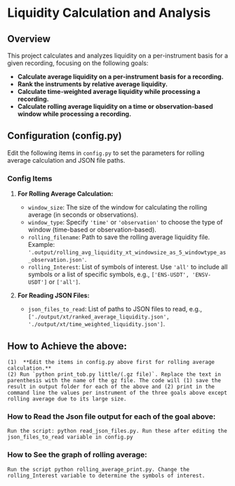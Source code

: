 # Liquidity Calculation and Analysis

## Overview
This project calculates and analyzes liquidity on a per-instrument basis for a given recording, focusing on the following goals:
- **Calculate average liquidity on a per-instrument basis for a recording.**
- **Rank the instruments by relative average liquidity.**
- **Calculate time-weighted average liquidity while processing a recording.**
- **Calculate rolling average liquidity on a time or observation-based window while processing a recording.**

## Configuration (config.py)
Edit the following items in `config.py` to set the parameters for rolling average calculation and JSON file paths.

### Config Items
1. **For Rolling Average Calculation:**
   - `window_size`: The size of the window for calculating the rolling average (in seconds or observations).
   - `window_type`: Specify `'time'` or `'observation'` to choose the type of window (time-based or observation-based).
   - `rolling_filename`: Path to save the rolling average liquidity file. Example: `'.output/rolling_avg_liquidity_xt_windowsize_as_5_windowtype_as_observation.json'`.
   - `rolling_Interest`: List of symbols of interest. Use `'all'` to include all symbols or a list of specific symbols, e.g., `['ENS-USDT', 'ENSV-USDT']` or `['all']`.

2. **For Reading JSON Files:**
   - `json_files_to_read`: List of paths to JSON files to read, e.g., `['./output/xt/ranked_average_liquidity.json', './output/xt/time_weighted_liquidity.json']`.


## How to Achieve the above: 
    (1)  **Edit the items in config.py above first for rolling average calculation.** 
    (2) Run `python print_tob.py little/(.gz file)`. Replace the text in parenthesis with the name of the gz file. The code will (1) save the result in output folder for each of the above and (2) print in the command line the values per instrument of the three goals above except rolling average due to its large size. 

### How to Read the Json file output for each of the goal above: 
    Run the script: python read_json_files.py. Run these after editing the json_files_to_read variable in config.py


### How to See the graph of rolling average: 
    Run the script python rolling_average_print.py. Change the rolling_Interest variable to determine the symbols of interest. 


